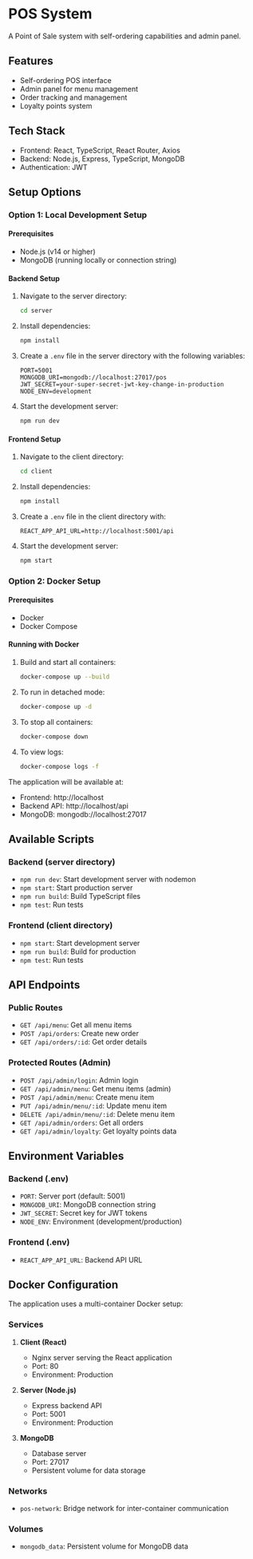 # POS System

A Point of Sale system with self-ordering capabilities and admin panel.

## Features

- Self-ordering POS interface
- Admin panel for menu management
- Order tracking and management
- Loyalty points system

## Tech Stack

- Frontend: React, TypeScript, React Router, Axios
- Backend: Node.js, Express, TypeScript, MongoDB
- Authentication: JWT

## Setup Options

### Option 1: Local Development Setup

#### Prerequisites

- Node.js (v14 or higher)
- MongoDB (running locally or connection string)

#### Backend Setup

1. Navigate to the server directory:
   ```bash
   cd server
   ```

2. Install dependencies:
   ```bash
   npm install
   ```

3. Create a `.env` file in the server directory with the following variables:
   ```
   PORT=5001
   MONGODB_URI=mongodb://localhost:27017/pos
   JWT_SECRET=your-super-secret-jwt-key-change-in-production
   NODE_ENV=development
   ```

4. Start the development server:
   ```bash
   npm run dev
   ```

#### Frontend Setup

1. Navigate to the client directory:
   ```bash
   cd client
   ```

2. Install dependencies:
   ```bash
   npm install
   ```

3. Create a `.env` file in the client directory with:
   ```
   REACT_APP_API_URL=http://localhost:5001/api
   ```

4. Start the development server:
   ```bash
   npm start
   ```

### Option 2: Docker Setup

#### Prerequisites

- Docker
- Docker Compose

#### Running with Docker

1. Build and start all containers:
   ```bash
   docker-compose up --build
   ```

2. To run in detached mode:
   ```bash
   docker-compose up -d
   ```

3. To stop all containers:
   ```bash
   docker-compose down
   ```

4. To view logs:
   ```bash
   docker-compose logs -f
   ```

The application will be available at:
- Frontend: http://localhost
- Backend API: http://localhost/api
- MongoDB: mongodb://localhost:27017

## Available Scripts

### Backend (server directory)

- `npm run dev`: Start development server with nodemon
- `npm start`: Start production server
- `npm run build`: Build TypeScript files
- `npm test`: Run tests

### Frontend (client directory)

- `npm start`: Start development server
- `npm run build`: Build for production
- `npm test`: Run tests

## API Endpoints

### Public Routes

- `GET /api/menu`: Get all menu items
- `POST /api/orders`: Create new order
- `GET /api/orders/:id`: Get order details

### Protected Routes (Admin)

- `POST /api/admin/login`: Admin login
- `GET /api/admin/menu`: Get menu items (admin)
- `POST /api/admin/menu`: Create menu item
- `PUT /api/admin/menu/:id`: Update menu item
- `DELETE /api/admin/menu/:id`: Delete menu item
- `GET /api/admin/orders`: Get all orders
- `GET /api/admin/loyalty`: Get loyalty points data

## Environment Variables

### Backend (.env)

- `PORT`: Server port (default: 5001)
- `MONGODB_URI`: MongoDB connection string
- `JWT_SECRET`: Secret key for JWT tokens
- `NODE_ENV`: Environment (development/production)

### Frontend (.env)

- `REACT_APP_API_URL`: Backend API URL

## Docker Configuration

The application uses a multi-container Docker setup:

### Services

1. **Client (React)**
   - Nginx server serving the React application
   - Port: 80
   - Environment: Production

2. **Server (Node.js)**
   - Express backend API
   - Port: 5001
   - Environment: Production

3. **MongoDB**
   - Database server
   - Port: 27017
   - Persistent volume for data storage

### Networks

- `pos-network`: Bridge network for inter-container communication

### Volumes

- `mongodb_data`: Persistent volume for MongoDB data 